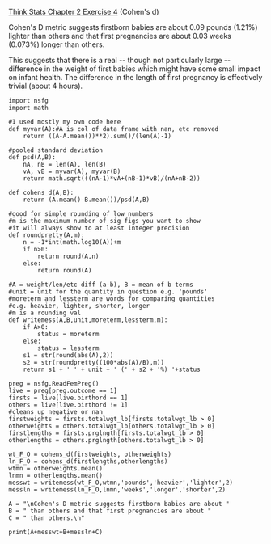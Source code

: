 [Think Stats Chapter 2 Exercise 4](http://greenteapress.com/thinkstats2/html/thinkstats2003.html#toc24) (Cohen's d)

Cohen's D metric suggests firstborn babies are about 0.09 pounds (1.21%) lighter than others and that first pregnancies are about 0.03 weeks (0.073%) longer than others.

This suggests that there is a real -- though not particularly large -- difference in the weight of first babies which might have some small impact on infant health. The difference in the length of first pregnancy is effectively trivial (about 4 hours).

```
import nsfg
import math

#I used mostly my own code here
def myvar(A):#A is col of data frame with nan, etc removed
    return ((A-A.mean())**2).sum()/(len(A)-1)

#pooled standard deviation
def psd(A,B):
    nA, nB = len(A), len(B)
    vA, vB = myvar(A), myvar(B)
    return math.sqrt(((nA-1)*vA+(nB-1)*vB)/(nA+nB-2))
 
def cohens_d(A,B):
    return (A.mean()-B.mean())/psd(A,B)
    
#good for simple rounding of low numbers
#m is the maximum number of sig figs you want to show
#it will always show to at least integer precision
def roundpretty(A,m):
    n = -1*int(math.log10(A))+m
    if n>0:
        return round(A,n)
    else:
        return round(A)    

#A = weight/len/etc diff (a-b), B = mean of b terms
#unit = unit for the quantity in question e.g. 'pounds'
#moreterm and lessterm are words for comparing quantities
#e.g. heavier, lighter, shorter, longer
#m is a rounding val
def writemess(A,B,unit,moreterm,lessterm,m):
    if A>0:
        status = moreterm
    else:
        status = lessterm
    s1 = str(round(abs(A),2))
    s2 = str(roundpretty((100*abs(A)/B),m))
    return s1 + ' ' + unit + ' (' + s2 + '%) '+status

preg = nsfg.ReadFemPreg()
live = preg[preg.outcome == 1]
firsts = live[live.birthord == 1]
others = live[live.birthord != 1]
#cleans up negative or nan
firstweights = firsts.totalwgt_lb[firsts.totalwgt_lb > 0]
otherweights = others.totalwgt_lb[others.totalwgt_lb > 0]
firstlengths = firsts.prglngth[firsts.totalwgt_lb > 0]
otherlengths = others.prglngth[others.totalwgt_lb > 0]

wt_F_O = cohens_d(firstweights, otherweights)
ln_F_O = cohens_d(firstlengths,otherlengths)
wtmn = otherweights.mean()
lnmn = otherlengths.mean()
messwt = writemess(wt_F_O,wtmn,'pounds','heavier','lighter',2)
messln = writemess(ln_F_O,lnmn,'weeks','longer','shorter',2)

A = "\nCohen's D metric suggests firstborn babies are about "
B = " than others and that first pregnancies are about "
C = " than others.\n"

print(A+messwt+B+messln+C)
```
